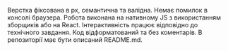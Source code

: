 Верстка фіксована в рх, семантична та валідна. Немає помилок в консолі браузера.
Робота виконана на нативному JS з використанням зборщиків або на React.
Інтерактивність працює відповідно до технічного завдання. Код відформатований та
без коментарів. В репозиторії має бути описаний README.md.
